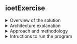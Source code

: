 ## ioetExercise
<details>
  <summary>Overview of the solution</summary>
  I developed my solution using Java, because it is the language I use for the backend in my current job.<br>
  This is how my solution works:<br>
<ul>
<li>The program starts reading every line of the text file, then I split the line in the name of the employee and the worked range using the "=" as separator.</li>
<li>With the name splitted, I assign this name to the employee.</li>
<li>With the worked range, I start to split every range into days and hours together using the "," as separator</li>
<li>Once I have the day and hours worked, I split it again into day acronym and hours.</li>
<li>The day acronym is compared to an array of the days of the week and the days of the weekend, to know how much to pay for hour.</li>
<li>The hours worked are united by the sign "-", so I split these hours into startHour and finishHour.</li>
<li>I transform the startHour to minutes, then I check if the startHour belongs to morning, afternoon or night.</li>
<li>I repeat the same above process for finishHour, and now I can subtract the finishHour minus the startHour.</li>
<li>With the result of the the subtraction, I only have to multiply this value according to the range and the day obtained.</li>
<li>Finally I assign the value of the above operation to the employee salary.</li>
</ul>
  </details>
<details><summary>Architecture explanation</summary>
For this exercise, I divided my program in the following packages:<br>
classes, data, handler, main and tests.<br>
The classes package contains:<br>
<ul>
<li>Employee</li>
<ul>
<li>This class has the attributes name and salary; and the method SalaryToPay.</li>
</ul>
<li>dataHandler</li>
<ul>
<li>This class has the attributes dayAcronym and the boolean weekOrWeekend; and the method priceForDay.</li>
</ul>
<li>HourWorked</li>
<ul>
<li>This class has the attributes startHour and finishHour.</li>
</ul>
</ul>
The data package contains:<br>
<ul>
<li>data.txt</li>
<ul>
<li>This is the text file where the data is located.</li>
</ul>
</ul>
The handler package contains:<br>
<ul>
<li>dataHandler</li>
<ul>
<li>This class has the methods readFile, splitName, splitWork, weekWorked, getAcronymdayWorked and getRangeWorked.</li>
</ul>
<li>hourHandler</li>
<ul>
<li>This class has the attributes WEEK and WEEKEND; and the methods: getStartHour, getFinishHour, convertToMinutes, getPriceWeekday and getPriceWeekend.</li>
</ul>
</ul>
The main package contains:<br>
<ul>
<li>Main</li>
<ul>
<li>This class calls some of the previous classes to calculate the salary and print the result in console.</li>
</ul>
</ul>
Finally, the tests package contains:<br>
<ul>
<li>DataHandlerTest</li>
<ul>
<li>This class tests the methods of the dataHandler class.</li>
</ul>
<li>HourHandlerTest</li>
<ul>
<li>This class tests the methods of the hourHandler class.</li>
</ul>
</ul>
  </details>
<details><summary>Approach and methodology</summary>
I started creating a Java project using Eclipse Photon, then I created a repository in my Github account to host this project.<br>
I worked in my local project, creating new functionality in order to obtain the expected result, which is the salary of the employee. Everytime I developed new functionality, I committed these changes to my Github repository.<br>
In the development process, the first thing I did was create the Employee, DayWorked and HourWorked classes. Next, I created the dataHandler and HourHandler classes, since in this classes I put all the logic to handle the text file and the data obtained of it. To prove everything said above, I created a Main class, and for keep the text file, I created the data package. When the solution was finished, I started with the test process, I used Junit 4 and I saved all the test classes in the tests package.<br>
Finally, I edited the README file in my Github repository to explain what I did to succeed in this exercise.
  </details>
<details><summary>Intructions to run the program</summary>
My program was made using Eclipse Phothon, so I recommend using Eclipse to run this program without problems.<br>
The java version that I have is 1.8.0_271.<br>
First of all, you need to clone this project, you either can download as zip, clone it with https or any other options the Github offers.<br>
Just search in Google "download Eclipse", select the first result, select your operating system, clic next, next, and Eclipse will be installed.<br>
Once you have installed Eclipse, opent it, and select the option "Import", then the option "Projects from folder or archive" select the folder where you have cloned this project and select the project.<br>
To start the program, go to main package, open the Main class and run this class.<br>
To change the data, you have two options: first one, you can edit the data.txt file that is located in data package.<br>
Or, you can process a text file you want, just make sure that the name of the file is data.txt and the location is the data package.<br>
  </details>
